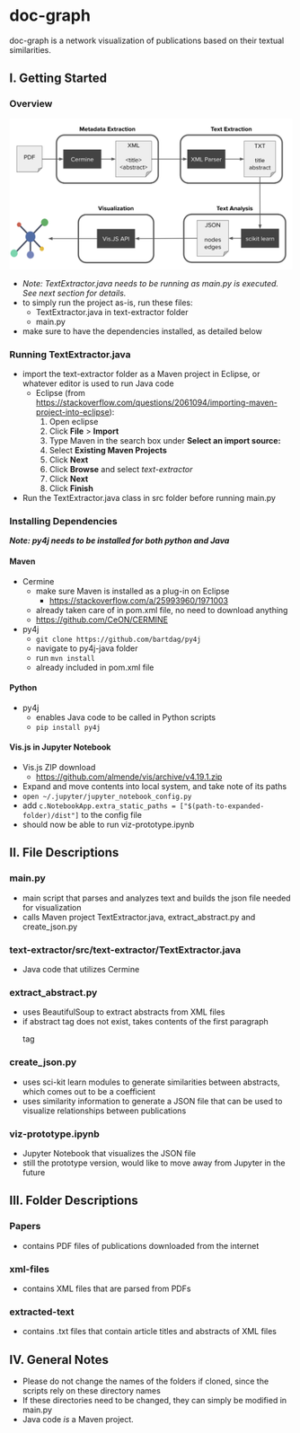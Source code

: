 # doc-graph
doc-graph is a network visualization of publications based on their textual similarities.

## I. Getting Started
### Overview

![Framework](/images/framework.png)

* *Note: TextExtractor.java needs to be running as main.py is executed. See next section for details.*
* to simply run the project as-is, run these files:
  * TextExtractor.java in text-extractor folder
  * main.py
* make sure to have the dependencies installed, as detailed below

### Running TextExtractor.java
* import the text-extractor folder as a Maven project in Eclipse, or whatever editor is used to run Java code
  * Eclipse (from https://stackoverflow.com/questions/2061094/importing-maven-project-into-eclipse):
    1. Open eclipse
    2. Click **File** > **Import**
    3. Type Maven in the search box under **Select an import source:**
    4. Select **Existing Maven Projects**
    5. Click **Next**
    6. Click **Browse** and select *text-extractor*
    7. Click **Next**
    8. Click **Finish**
* Run the TextExtractor.java class in src folder before running main.py

### Installing Dependencies
***Note: py4j needs to be installed for both python and Java***
#### Maven
* Cermine
  * make sure Maven is installed as a plug-in on Eclipse
    * https://stackoverflow.com/a/25993960/1971003
  * already taken care of in pom.xml file, no need to download anything
  * https://github.com/CeON/CERMINE
* py4j
  * `git clone https://github.com/bartdag/py4j`
  * navigate to py4j-java folder
  * run `mvn install`
  * already included in pom.xml file

#### Python
* py4j
  * enables Java code to be called in Python scripts
  * `pip install py4j`

#### Vis.js in Jupyter Notebook
* Vis.js ZIP download
  * https://github.com/almende/vis/archive/v4.19.1.zip
* Expand and move contents into local system, and take note of its paths
* `open ~/.jupyter/jupyter_notebook_config.py`
* add `c.NotebookApp.extra_static_paths = ["$(path-to-expanded-folder)/dist"]` to the config file
* should now be able to run viz-prototype.ipynb

## II. File Descriptions
### main.py
  * main script that parses and analyzes text and builds the json file needed for visualization
  * calls Maven project TextExtractor.java, extract_abstract.py and create_json.py

### text-extractor/src/text-extractor/TextExtractor.java
  * Java code that utilizes Cermine

### extract_abstract.py
  * uses BeautifulSoup to extract abstracts from XML files
  * if abstract tag does not exist, takes contents of the first paragraph <p> tag

### create_json.py
  * uses sci-kit learn modules to generate similarities between abstracts, which comes out to be a coefficient
  * uses similarity information to generate a JSON file that can be used to visualize relationships between publications

### viz-prototype.ipynb
  * Jupyter Notebook that visualizes the JSON file
  * still the prototype version, would like to move away from Jupyter in the future

## III. Folder Descriptions
### Papers
* contains PDF files of publications downloaded from the internet

### xml-files
* contains XML files that are parsed from PDFs

### extracted-text
* contains .txt files that contain article titles and abstracts of XML files

## IV. General Notes
* Please do not change the names of the folders if cloned, since the scripts rely on these directory names
* If these directories need to be changed, they can simply be modified in main.py
* Java code *is* a Maven project.
